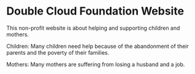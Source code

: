 # Double Cloud Foundation Website

This non-profit website is about helping and supporting children and mothers.

Children: Many children need help because of the abandonment of their parents and the poverty of their families.

Mothers: Many mothers are suffering from losing a husband and a job.

